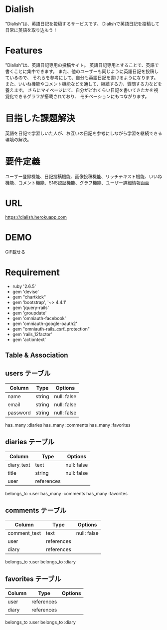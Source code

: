 # Dialish
"Dialish"は、英語日記を投稿するサービスです。
Dialishで英語日記を投稿して日常に英語を取り込もう！

# Features
"Dialish"は、英語日記専用の投稿サイト。
英語日記専用とすることで、英語で書くことに集中できます。
また、他のユーザーも同じように英語日記を投稿しているので、
それらを参考にして、自分も英語日記を書けるようになります。
また、いいね機能やコメント機能などを通して、継続する力、質問する力などを養えます。
さらにマイページにて、自分がどれくらい日記を書いてきたかを視覚化できるグラフが搭載されており、
モチベーションにもつながります。

# 目指した課題解決
英語を日記で学習しいた人が、お互いの日記を参考にしながら学習を継続できる環境の解決。

# 要件定義
ユーザー登録機能、日記投稿機能、画像投稿機能、リッチテキスト機能、いいね機能、コメント機能、SNS認証機能、グラフ機能、ユーザー詳細情報画面

# URL
https://dialish.herokuapp.com

# DEMO

GIF載せる

# Requirement

* ruby '2.6.5'
* gem 'devise'
* gem "chartkick"
* gem 'bootstrap', '~> 4.4.1'
* gem 'jquery-rails'
* gem 'groupdate'
* gem 'omniauth-facebook'
* gem 'omniauth-google-oauth2'
* gem "omniauth-rails_csrf_protection"
* gem 'rails_12factor'
* gem 'actiontext'
	

## Table & Association

## users テーブル

| Column      | Type   | Options     |
| ----------- | ------ | ----------- |
| name        | string | null: false |
| email       | string | null: false |
| password    | string | null: false |


has_many :diaries
has_many :comments
has_many :favorites

## diaries テーブル

| Column     | Type       | Options     |
| ---------- | -----------| ----------- |
| diary_text | text       | null: false |
| title      | string     | null: false |
| user       | references |             |

belongs_to :user
has_many :comments
has_many :favorites


## comments テーブル

| Column         | Type       | Options     |
| -------------- | ---------- | ----------- |
| comment_text   | text       | null: false |
| user           | references |             |
| diary          | references |             |

belongs_to :user
belongs_to :diary

## favorites テーブル

| Column     | Type       | Options     |
| ---------- | ---------- | ----------- |
| user       | references |             |
| diary      | references |             |

belongs_to :user
belongs_to :diary